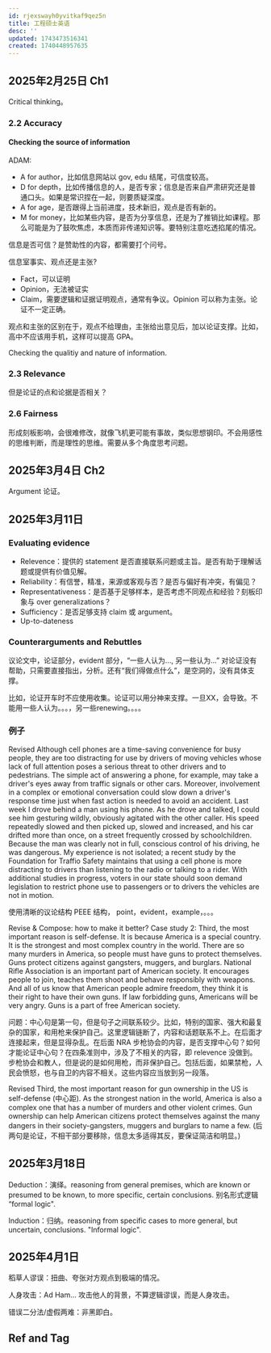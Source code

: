 ```yaml
---
id: rjexswayh0yvitkaf9qez5n
title: 工程硕士英语
desc: ''
updated: 1743473516341
created: 1740448957635
---
```


## 2025年2月25日 Ch1

Critical thinking。

### 2.2 Accuracy

#### Checking the source of information

ADAM:
- A for author，比如信息网站以 gov, edu 结尾，可信度较高。
- D for depth，比如传播信息的人，是否专家；信息是否来自严肃研究还是普通口头。如果是常识捏在一起，则要质疑深度。
- A for age，是否跟得上当前进度，技术新旧，观点是否有新的。
- M for money，比如某些内容，是否为分享信息，还是为了推销比如课程。那么可能是为了鼓吹焦虑，本质而非传递知识等。要特别注意吃透掐尾的情况。

信息是否可信？是赞助性的内容，都需要打个问号。

信息室事实、观点还是主张?
- Fact，可以证明
- Opinion，无法被证实
- Claim，需要逻辑和证据证明观点，通常有争议。Opinion 可以称为主张。论证不一定正确。

观点和主张的区别在于，观点不给理由，主张给出意见后，加以论证支撑。比如，高中不应该用手机，这样可以提高 GPA。

Checking the qualitiy and nature of information.

### 2.3 Relevance

但是论证的点和论据是否相关？

### 2.6 Fairness

形成刻板影响，会很难修改，就像飞机更可能有事故，类似思想钢印。不会用感性的思维判断，而是理性的思维。需要从多个角度思考问题。

## 2025年3月4日 Ch2

Argument 论证。

## 2025年3月11日

### Evaluating evidence

- Relevence：提供的 statement 是否直接联系问题或主旨。是否有助于理解话题或提供有价值见解。
- Reliability：有信誉，精准，来源或客观与否？是否与偏好有冲突，有偏见？
- Representativeness：是否基于足够样本，是否考虑不同观点和经验？刻板印象与 over generalizations？
- Sufficiency：是否足够支持 claim 或 argument。
- Up-to-dateness

### Counterarguments and Rebuttles

议论文中，论证部分，evident 部分，“一些人认为..., 另一些认为...” 对论证没有帮助，只需要直接指出，分析。还有“我们得做点什么”，是空洞的，没有具体支撑。

比如，论证开车时不应使用收集。论证可以用分神来支撑。一旦XX，会导致。不能用一些人认为。。。，另一些renewing。。。。

### 例子

Revised
Although cell phones are a time-saving convenience for busy people, they are too distracting for use by drivers of moving vehicles whose lack of full attention poses a serious threat to other drivers and to pedestrians. The simple act of answering a phone, for example, may take a driver's eyes away from traffic signals or other cars. Moreover, involvement in a complex or emotional conversation could slow down a driver's response time just when fast action is needed to avoid an accident. Last week I drove behind a man using his phone. As he drove and talked, I could see him gesturing wildly, obviously agitated with the other caller. His speed repeatedly slowed and then picked up, slowed and increased, and his car drifted more than once, on a street frequently crossed by schoolchildren. Because the man was clearly not in full, conscious control of his driving, he was dangerous. My experience is not isolated; a recent study by the Foundation for Traffio Safety maintains that using a cell phone is more distracting to drivers than listening to the radio or talking to a rider. With additional studies in progress, voters in our state should soon demand legislation to restrict phone use to passengers or to drivers the vehicles are not in motion.

使用清晰的议论结构 PEEE 结构， point，evident，example，。。。

Revise & Compose: how to make it better?
Case study 2:
Third, the most important reason is self-defense. It is because America is a special country. It is the strongest and most complex country in the world. There are so many murders in America, so people must have guns to protect themselves. Guns protect citizens against gangsters, muggers, and burglars. National Rifle Association is an important part of American society. It encourages people to join, teaches them shoot and behave responsibly with weapons. And all of us know that American people admire freedom, they think it is their right to have their own guns. If law forbidding guns, Americans will be very angry. Guns is a part of free American society.

问题：中心句是第一句，但是句子之间联系较少。比如，特别的国家、强大和最复杂的国家，和用枪来保护自己。这里逻辑链断了，内容和话题联系不上。在后面才连接起来，但是显得杂乱。在后面 NRA 步枪协会的内容，是否支撑中心句？如何才能论证中心句？在四条准则中，涉及了不相关的内容，即 relevence 没做到。步枪协会和教人，但是说的是如何用枪，而非保护自己。包括后面，如果禁枪，人民会愤怒，也与自卫的内容不相关。这些内容应当放到另一段落。

Revised
Third, the most important reason for gun ownership in the US is self-defense (中心距). As the strongest nation in the world, America is also a complex one that has a number of murders and other violent crimes. Gun ownership can help American citizens protect themselves against the many dangers in their society-gangsters, muggers and burglars to name a few. (后两句是论证，不相干部分要移除，信息太多适得其反，要保证简洁和明显。)

## 2025年3月18日

Deduction：演绎。reasoning from general premises, which are known or presumed to be known, to more specific, certain conclusions. 别名形式逻辑 “formal logic".

Induction：归纳。reasoning from specific cases to more general, but uncertain, conclusions. "Informal logic".

## 2025年4月1日

稻草人谬误：扭曲、夸张对方观点到极端的情况。

人身攻击：Ad Ham... 攻击他人的背景，不算逻辑谬误，而是人身攻击。

错误二分法/虚假两难：非黑即白。

## Ref and Tag